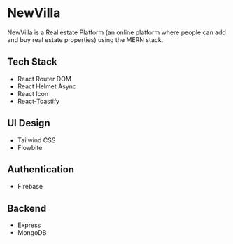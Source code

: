 # NewVilla

NewVilla is a Real estate Platform (an online platform where people can add and buy real estate properties) using the MERN stack.


## Tech Stack
- React Router DOM
- React Helmet Async
- React Icon
- React-Toastify

## UI Design
- Tailwind CSS
 - Flowbite

## Authentication
- Firebase

## Backend
- Express 
- MongoDB


